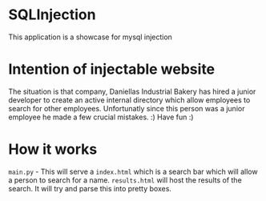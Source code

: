 # SQLInjection
This application is a showcase for mysql injection

# Intention of injectable website

The situation is that company, Daniellas Industrial Bakery has hired a junior developer to create an active internal directory which allow employees to search for other employees. Unfortunatly since this person was a junior employee he made a few crucial mistakes. :) Have fun :)

# How it works

`main.py` - This will serve a `index.html` which is a search bar which will allow a person to search for a name. `results.html` will host the results of the search. It will try and parse this into pretty boxes.